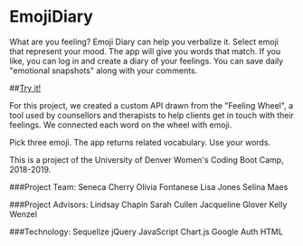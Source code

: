 # EmojiDiary

What are you feeling? Emoji Diary can help you verbalize it. Select emoji that represent your mood. The app will give you words that match. If you like, you can log in and create a diary of your feelings. You can save daily "emotional snapshots" along with your comments.

##[Try it!](https://protected-shore-68318.herokuapp.com/)

For this project, we created a custom API drawn from the "Feeling Wheel", a tool used by counsellors and therapists to help clients get in touch with their feelings. We connected each word on the wheel with emoji.

Pick three emoji. The app returns related vocabulary. Use your words.

This is a project of the University of Denver Women's Coding Boot Camp, 2018-2019.

###Project Team:
Seneca Cherry
Olivia Fontanese
Lisa Jones
Selina Maes

###Project Advisors:
Lindsay Chapin
Sarah Cullen
Jacqueline Glover
Kelly Wenzel

###Technology:
Sequelize
jQuery
JavaScript
Chart.js
Google Auth
HTML





